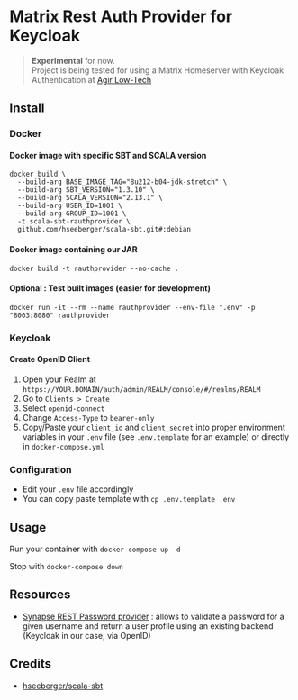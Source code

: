# Matrix Rest Auth Provider for Keycloak

> **Experimental** for now.  
> Project is being tested for using a Matrix Homeserver with Keycloak Authentication at [Agir Low-Tech](https://agir.lowtech.fr)

## Install

### Docker

#### Docker image with specific SBT and SCALA version

```
docker build \
  --build-arg BASE_IMAGE_TAG="8u212-b04-jdk-stretch" \
  --build-arg SBT_VERSION="1.3.10" \
  --build-arg SCALA_VERSION="2.13.1" \
  --build-arg USER_ID=1001 \
  --build-arg GROUP_ID=1001 \
  -t scala-sbt-rauthprovider \
  github.com/hseeberger/scala-sbt.git#:debian
```

#### Docker image containing our JAR

```
docker build -t rauthprovider --no-cache .
```

#### Optional : Test built images (easier for development)

```
docker run -it --rm --name rauthprovider --env-file ".env" -p "8003:8080" rauthprovider
```
  
### Keycloak

#### Create OpenID Client

1. Open your Realm at `https://YOUR.DOMAIN/auth/admin/REALM/console/#/realms/REALM`
2. Go to `Clients > Create`
3. Select `openid-connect`
4. Change `Access-Type` to `bearer-only`
5. Copy/Paste your `client_id` and `client_secret` into proper environment variables in your `.env` file (see `.env.template` for an example)  or directly in `docker-compose.yml`

### Configuration

- Edit your `.env` file accordingly 
- You can copy paste template with `cp .env.template .env`

## Usage

Run your container with `docker-compose up -d`

Stop with `docker-compose down`

## Resources

-  [Synapse REST Password provider](https://github.com/ma1uta/matrix-synapse-rest-password-provider) : allows to validate a password for a given username and return a user profile using an existing backend (Keycloak in our case, via OpenID)

## Credits

- [hseeberger/scala-sbt](https://github.com/hseeberger/scala-sbt)